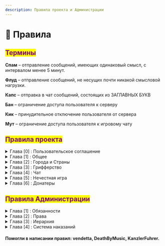 ```yaml
---
description: Правила проекта и Администрации
---
```


# 📘 Правила

## <mark style="color:purple;">Термины</mark>

**Спам** – отправление сообщений, имеющих одинаковый смысл, с интервалом менее 5 минут.

**Флуд** – отправление сообщений, не несущих почти никакой смысловой нагрузки.

**Капс** – отправка в чат сообщений, состоящих из ЗАГЛАВНЫХ БУКВ

**Бан** – ограничение доступа пользователя к серверу

**Кик** – принудительное отключение пользователя от сервера

**Мут** – ограничение доступа пользователя к игровому чату

## <mark style="color:purple;">Правила проекта</mark>

<details>

<summary>Глава [0] : Пользовательское соглашение</summary>

* Любой пользователь, зарегистрировавшийся на проекте, соглашается со всеми правилами, перечисленными ниже. Незнание правил не освобождает пользователя от ответственности.
* При блокировке аккаунта все игровые ценности: предметы в инвентаре, территория, содержимое сундуков и прочее - не подлежат передаче другим игрокам или возврату.
* В случае, если пользователь подозревается администратором в нарушении пунктов правил **Нечестная игра**, он в течении **3 минут** обязан выполнить требования этого администратора, направленные на поиск доказательств нечестной игры, иначе к игроку будет применено наказание в соответствии с пунктом правил, отвечающим за это нарушение.

</details>

<details>

<summary>Глава [1] : Общее</summary>

1. **Запрещена реклама сторонних проектов в любом её виде и призыв к игре на стороннем проекте.**\
   <mark style="color:red;">◦ Наказание: Бан от нескольких часов до Навсегда</mark>
2. **Запрещён багоюз и использование уязвимостей/недоработок игры/сервера.**\
   <mark style="color:red;">◦ Наказание: Индивидуально</mark>\
   <mark style="color:blue;">**Возможность избежать наказание: Сообщить о баге администрации любыми возможными способами с ответной реакцией от администратора, к которому было обращение**</mark>\
   <mark style="color:yellow;">**Наказание выдаётся только**</mark>**&#x20;**<mark style="color:red;">**руководящей**</mark>**&#x20;**<mark style="color:yellow;">**администрацией**</mark>
3. **Запрещены ники, содержащие оскорбительные выражения или рекламу, разжигающие межнациональный конфликт. Запрещены ники, созвучные или похожие по написанию с никами администратора и модераторов. Нельзя использовать в нике слова Admin, Moder, Helper и тому подобное, так как это может послужить мощным инструментом гриферства. (Является ли ваш ник нарушением, или нет, окончательное решение остается за высшей администрацией)**\
   <mark style="color:red;">◦ Наказание: Бан Навсегда</mark>\
   <mark style="color:yellow;">**Наказание выдаётся только**</mark>**&#x20;**<mark style="color:red;">**руководящей**</mark>**&#x20;**<mark style="color:yellow;">**администрацией**</mark>
4.  **Запрещено устанавливать скины и плащи:**

    * **содержащие надписи с оскорблениями или нецензурными выражениями;**
    * **носящие порнографический характер;**
    * **содержащие запрещенную на территории СНГ символику;**

    <mark style="color:red;">◦ Наказание: Бан Навсегда</mark>\
    <mark style="color:yellow;">**Наказание выдаётся только**</mark>**&#x20;**<mark style="color:red;">**руководящей**</mark>**&#x20;**<mark style="color:yellow;">**администрацией**</mark>
5. **Запрещено лжесвидетельствовать против игроков, подделывать доказательства, шантажировать доказательствами нарушения игрока**\
   <mark style="color:red;">◦ Наказание: Бан от 5 до 30 дней</mark>\
   <mark style="color:yellow;">**Наказание выдаётся только**</mark>**&#x20;**<mark style="color:red;">**руководящей**</mark>**&#x20;**<mark style="color:yellow;">**администрацией**</mark>
6. **Запрещено покупать или продавать игровые ресурсы, игровой аккаунт, предоставлять прочие услуги за реальные деньги или в обмен на ликвидные предметы, не связанные с проектом. Запрещено передавать данные аккаунта третьим лицам и использовать аккаунты третьих лиц**\
   <mark style="color:red;">◦ Наказание: Бан Навсегда</mark>\
   <mark style="color:yellow;">**Наказание выдаётся только**</mark>**&#x20;**<mark style="color:red;">**руководящей**</mark>**&#x20;**<mark style="color:yellow;">**администрацией**</mark>
7. **Попытка обхода наказания(мута/бана)**\
   <mark style="color:red;">◦ Наказание: Бан от нескольких часов до 5 недель</mark>
8. **Совершение каких-либо действий, направленных на дестабилизацию работы сервера**\
   <mark style="color:red;">◦ Наказание: Бан Навсегда</mark>
9. **Попытка обмана Администрации\Обман Администрации\Угрозы Администрации в процессе работы(заведомо ложная жалоба/пропажа вещей и тд.)**\
   <mark style="color:red;">◦ Наказание: Бан от 1 дня до Навсегда</mark>
10. **Запрещено мешать администратору, выполняющему свою работу или проводящему ивенты**\
    <mark style="color:red;">◦ Наказание: Бан от нескольких часов до 1 дня</mark>
11. **Оскорбление проекта**\
    <mark style="color:red;">◦ Наказание: Бан от нескольких часов до Навсегда</mark>
12. **Любое содействие нарушившим правила сервера игрокам**\
    <mark style="color:red;">◦ Наказание: Бан от 1 до 5 недель</mark>\
    <mark style="color:yellow;">**Наказание выдаётся только**</mark>**&#x20;**<mark style="color:red;">**руководящей**</mark>**&#x20;**<mark style="color:yellow;">**администрацией**</mark>
13. **Провокация игрока на нарушение правил проекта**\
    <mark style="color:red;">◦ Наказание: Мут от 20 минут до 2 часов, если действие совершено в чате. Бан от нескольких часов до 1 дня, если действие совершено иным способом</mark>\
    <mark style="color:yellow;">**Наказание выдаётся только**</mark>**&#x20;**<mark style="color:red;">**руководящей**</mark>**&#x20;**<mark style="color:yellow;">**администрацией**</mark>
14. **Запрещено распространение личных данных игрока**\
    <mark style="color:red;">◦ Наказание: Бан от 1 часа до 30 дней</mark>

</details>

<details>

<summary>Глава [2] : Города и Страны</summary>

1. **Создание города\государства с оскорбительным названием**\
   <mark style="color:red;">◦ Наказание: Бан от 1 до 15 суток и удаление города/государства</mark>
2. **Создание региона не примыкающего к основным регионам города**\
   <mark style="color:red;">◦ Наказание: Предупреждение. При неподчинении бан от 1 до 5 суток и удаление региона</mark>
3. **Окружение другого города регионами своего города более чем на 75%**\
   <mark style="color:red;">◦ Наказание: Предупреждение. При неподчинении бан от 1 до 15 суток и удаление города</mark>
4. **Создание города с нечитаемыми буквами\символами**\
   <mark style="color:red;">◦ Наказание: Предупреждение. При неподчинении бан от 1 до 5 суток и удаление города</mark>
5. **Создание города/государства с абсурдным названием. Решение об абсурдности названия принимает администрация**\
   <mark style="color:red;">◦ Наказание: Предупреждение с просьбой сменить название на корректное, если просьба не выполнена - принудительная смена названия на соответствующее текущему месту расположения название исторически и географически достоверного поселения, если в течении двух дней название было повторно изменено с нарушением - город принудительно станет руинами, а страна удалена</mark>
6. **Создание города внутри территории другого города**\
   <mark style="color:red;">◦ Наказание: Предупреждение. При неподчинении бан от 1 до 5 суток и удаление города</mark>
7. **Создание города/региона внутри или вокруг территорий, заприваченных администрацией(варпы)**\
   <mark style="color:red;">◦ Наказание: Предупреждение. При неподчинении бан от 1 до 5 суток и удаление города/региона</mark>

</details>

<details>

<summary>Глава [3] : Грифферство</summary>

1. **Воровство ресурсов из города и/или порча построек или ландшафта города. Жалоба принимается только от мэра города**\
   <mark style="color:blue;">**Исключение: Действие совершается мэром города, в котором это действие произошло**</mark>\
   <mark style="color:red;">◦ Наказание: Бан от 1 до 30 дней</mark>
2. **Порча территории в радиусе 32 блоков от периметра города. Жалоба принимается только от мэра города**\
   **К понятию "порча территории" относится:**\
   **- постройка более 3 столбов(высота от 10 блоков)**\
   **- постройка более 3 стен(высота от 2 блоков, длинна от 10 блоков)**\
   **- постройка более 3 ям(грубина от 2 блоков, размер от 3x3)**\
   **- постройка половых членов в любом количестве**\
   **- постройка нацистской символики в любом количестве**\
   **- постройка любого другого типа построек, мешающих беспрепятственно передвигаться жителям города**\
   **- постройка надписей, содержащих оскорбление города и/или его жителей**\
   **- создание табличек с оскорблением города и/или его жителей**\
   <mark style="color:blue;">**Исключение: Действие совершается мэром города, в котором это действие произошло**</mark>\
   <mark style="color:red;">◦ Наказание: Бан от 12 часов до 3 дней</mark>
3. **Убийство мобов без разрешения владельца этих мобов**\
   <mark style="color:blue;">**Исключение: Действие совершается мэром города, в котором это действие произошло**</mark>\ <mark style="color:blue;">**Исключение: Во время рейда/войны или если в городе включено ПВП**</mark>\
   <mark style="color:red;">◦ Наказание: Бан от 6 часов до 7 дней</mark>
4. **Приглашение игроков в город с целью убийства любыми способами&#x20;**<mark style="color:blue;">**Исключение: Приглашенный игрок начал атаковать первым**</mark>\
   <mark style="color:red;">◦ Наказание: Бан от 1 до 10 дней</mark>
5.  **Порча ландшафта карты:**

    * осушение крупных рек/озёр/морей/океанов и тп.
    * уничтожение или постройка крупных кусков суши
    * создание непроходимого рельефа или построек

    <mark style="color:red;">◦ Наказание: Бан от 1 до 15 дней и откат территории до первоначального состояния</mark>

</details>

<details>

<summary>Глава [4] : Чат</summary>

1. **Оскорбление игроков или их родных**\
   <mark style="color:red;">◦ Наказание: Мут от 20 минут до 2 часов, при повторе увеличивается в 2 раза</mark>
2. **Оскорбление членов администрации**\
   <mark style="color:red;">◦ Наказание: Мут от 1 часа до 6 часов, при повторе бан на 1 день</mark>
3. **Упоминание родных.** [**Что такое родня?**](https://ru.wikipedia.org/wiki/%D0%A0%D0%BE%D0%B4%D1%81%D1%82%D0%B2%D0%BE)\
   <mark style="color:red;">◦ Наказание: Мут от 30 минут до 6 часов</mark>
4. **Оскорбление города или его жителей**\
   <mark style="color:red;">◦ Наказание: Мут от 20 до 40 минут, при повторе увеличивается в 2 раза</mark>
5. **Выдача себя за члена администрации или другого игрока**\
   <mark style="color:red;">◦ Наказание: Мут от 20 минут до 3 часов, при повторе бан от 2 часов до 1 дня</mark>
6. **Запрещаются сообщения, унижающие человеческое достоинство, разжигающие межнациональную рознь.**\
   <mark style="color:red;">◦ Наказание: Мут от 20 минут до 6 часов, при повторе увеличивается в 2 раза</mark>
7. **Запрещен флуд, включая флуд серверными сообщениями(/t rename, /t new и другие), а также провоцировать других игроков на флуд. Флуд с нескольких аккаунтов не допускается.**\
   <mark style="color:red;">◦ Наказание: Мут от 10 до 20 минут, при повторе увеличивается в 2 раза</mark>
8. **Запрещен спам, включая спам серверными сообщениями(/t rename, /t new и другие), а также провоцирование других игроков на спам. Спам с нескольких аккаунтов не допускается.**\
   <mark style="color:red;">◦ Наказание: Мут от 20 до 40 минут, при повторе увеличивается в 2 раза</mark>
9. **Запрещена реклама внутриигровых городов/услуг/товаров с интервалом менее 5 минут**\
   <mark style="color:red;">◦ Наказание: Мут от 20 до 40 минут, при повторе увеличивается в 2 раза</mark>
10. **Запрещено злоупотребление капс-ом**\
    <mark style="color:red;">◦ Наказание: Мут от 20 до 40 минут, при повторе увеличивается в 2 раза</mark>
11. **Вводить игроков в заблуждение/дезинформировать(ложная дата вайпа, вредоносные сочетания клавиш, выполнение команд во вред игроку и тп.)**\
    <mark style="color:red;">◦ Наказание: Мут от 20 до 40 минут, при повторе увеличивается в 2 раза</mark>
12. **Попрошайничество у администрации более одного раза**\
    <mark style="color:red;">◦ Наказание: Мут от 20 до 40 минут, при повторе увеличивается в 2 раза</mark>

</details>

<details>

<summary>Глава [5] : Нечестная игра</summary>

1.  **Использование/Хранение постороннего программного обеспечения помогающего облегчить геймплей:**\
    **Список запрещённых программ:**

    > * Inventory Profiles Next
    > * elytraswap/elytramenegmant
    > * autototem
    > * xray
    > * bariton
    > * feather
    > * diamondsim
    > * ElytraAutoPilot​
    > * AutoAttack
    > * AutoClicker
    > * CleanCut
    > * AutoSwitch
    > * AutoTool
    > * ClientCommands
    > * Impact
    > * Inertia
    > * Aristois
    > * ItemSwapper
    > * LavaClearView
    > * Sigma
    > * Wall-Jump
    > * Tweakeroo
    > * Trajectory Preview
    > * Wurst
    > * crystaloptimizer
    > * inventory\_walk

    <mark style="color:red;">◦ Наказание: Бан от 7 до 45 дней Признание до проверки снижает срок на 30% с округлением в большую сторону</mark>
2. **Использование авто рыбалки**\
   <mark style="color:red;">◦ Наказание: Кик и конфискация всех вещей включая сундуки и тп. с уловом, при повторе бан на 1 день. В случае, если авто рыбалка происходит с нескольких аккаунтов и одного айпи одновременно - бан на 3 дня</mark>\
   <mark style="color:blue;">**Наказание выдается, если игрок, заподозренный в афк рыбалке, никаким образом не реагирует на просьбу администратора доказать игру не в афк**</mark>

</details>

<details>

<summary>Глава [6] : Донатеры</summary>

1. **Обман/введение игроков в заблуждение используя донат-привилегии или иные способы**\
   <mark style="color:red;">◦  Наказание : Снятие привилегии</mark>

</details>

## <mark style="color:purple;">Правила Администрации</mark>

<details>

<summary>Глава [1] : Обязанности</summary>

* **Администратор обязан уважительно относиться к игроку**
* **Администратор не имеет право запрашивать такие данные как : Пароль ; Email и другие данные личного характера**
* **Администратор во время выполнения своих обязанностей должен уделять внимание просьбам о помощи и жалобам игроков в рамках правил проекта.**
* **В случае, если Администратор нарушил правила проекта, он не имеет право выдавать себе наказание.**
* **Администратор обязан проводить в игре более 3-х часов, а в неделю не менее 15-ти часов.**
* **Администратор обязан записывать процесс проверки подозреваемого на ПО(читы).**
* **Администратор обязан предупредить о своем отпуске старший состав администрации.**
* **Администратору запрещенно использовать свои возможности в личных целях.**
* **Администратору запрещено игнорировать любое правонарушение.**
* **Администратор обязан корректно указывать причину наказания.**

</details>

<details>

<summary>Глава [2] : Права</summary>

* **Администратор вправе взять отпуск после согласия высшего состава администрации.**
* **Администратору разрешается использовать выданные ему комманды не только во время выполнения своих обязанностей, но не во вред другим игрокам и проекту.**
* **Администратор вправе отклонить жалобу\просьбу игрока в случае если при выполнении жалобы\просьбы будут нарушены стабильность сервера Экономика\Геймплей\Рп процесс, или же если жалоба\просьба противоречит правилам сервера.**
* **Администратор вправе оставлять за собой выбор наказания, ориентируясь на тяжесть содеянного.**
* **Администратор вправе вызвать подозрительного игрока на проверку ПО, в случае вызыва игрока - он становиться подозреваемым, и не имеет право выходить из игры, но имеет право свернуть игру для перехода в Дискорд.**

</details>

<details>

<summary>Глава [3] : Иерархия</summary>

### <mark style="color:red;">Руководящий Состав Администрации(РСА)</mark>

* <mark style="color:red;">**Admin**</mark> - Создатель проекта, может снимать\назначать администрацию, никому не подчиняется, имеет право изменять\добавлять правила и выдавать наказания игрокам по своему усмотрению не смотря на правила.
* <mark style="color:red;">**Kurator**</mark> - администратор, в подчинении которого стоит вся администрация проекта, подчиняется Создателю, имеет право на изменение и добавление правил, может снимать и назначать Администрацию.

### <mark style="color:blue;">Старший Состав Администрации(ССА)</mark>

* <mark style="color:blue;">**Team Lead**</mark> - администратор, отвечающий за старший состав Администрации, подчиняется Руководящему составу, имеет право на изменение\добавление правил, не может снимать\назначать Администрацию, но имеет право предложить это сделать, может выдать выговор составу младше чем он. Отвечает за весь Старший Состав Администрации и младший состав Администрации.
* <mark style="color:blue;">**Moder**</mark> - администратор, подчиняющийся <mark style="color:red;">**РСА**</mark> и <mark style="color:blue;">**TL**</mark>. Имеет право на предложение изменения правил. Может выдавать предупреждения Администраторам <mark style="color:green;">**МСА**</mark>.
* <mark style="color:blue;">**Jr.Moder**</mark> - администратор, подчиняющийся <mark style="color:red;">**РСА**</mark> и <mark style="color:blue;">**TL**</mark>. Имеет право на предложение изменения правил. Может выдавать предупреждения Администраторам <mark style="color:green;">**МСА**</mark>.

### <mark style="color:green;">Младший Состав Администрации</mark>

* <mark style="color:green;">**Helper**</mark> - администратор, подчиняющийся <mark style="color:red;">**РСА**</mark> и <mark style="color:blue;">**TL**</mark>, следующий указаниям <mark style="color:blue;">**ССА**</mark>. Может предложить изменения правил, не может выдавать и предлагать выдавать предупреждения Администраторам.
* <mark style="color:green;">**Jr.Helper**</mark> - администратор, подчиняющийся <mark style="color:red;">**РСА**</mark> и <mark style="color:blue;">**TL**</mark>, следующий указаниям <mark style="color:blue;">**ССА**</mark>. Не может предлагать изменения правил, не может выдавать и предлагать выдавать предупреждения Администраторам.
* <mark style="color:green;">**Intern**</mark> - Человек являющийся самым младшим в иерархии администрации подчиняется <mark style="color:red;">**РСА**</mark> и <mark style="color:blue;">**TL**</mark>, следующий указаниям <mark style="color:blue;">**ССА**</mark>. Не может предлагать изменения правил, не может выдавать и предлагать выдавать предупреждения администрации

</details>

<details>

<summary>Глава [4] : Система наказаний</summary>

У каждого администратора есть определенный лимит наказаний после исчерпания которого он снимается.

#### Виды наказаний:

* Предупреждение - 1 балл к лимиту
* Выговор - 3 балла к лимиту
* Снятие - добавляет максимальное количество баллов к лимиту

#### Лимиты:

* <mark style="color:blue;">**Team Lead**</mark> - 0/4 лимит наказаний
* <mark style="color:blue;">**Moder**</mark> - 0/4 лимит наказаний
* <mark style="color:blue;">**Jr.Moder**</mark>**&#x20;-** 0/4 лимит наказаний
* <mark style="color:green;">**Helper**</mark> - 0/3 лимит наказаний
* <mark style="color:green;">**Jr.Helper**</mark> - 0/3 лимит наказаний
* <mark style="color:green;">**Intern**</mark> - 0/2 лимит наказаний

#### Выдача наказаний:

* <mark style="color:red;">**Admin**</mark> - имеет право выдавать любые виды наказаний
* <mark style="color:red;">**Kurator**</mark> - имеет право выдавать любые виды наказаний
* <mark style="color:blue;">**Team Lead**</mark> - имеет право выдавать предупреждение, выговор. Не имеет право добавлять максимальный балл к лимиту ( в случае если нужно снять человека обязан обратится к куратору )

О любом виде наказания <mark style="color:blue;">**ССА**</mark> обязаны докладывать куратору.

Выдавать наказания <mark style="color:blue;">**ССА**</mark> может только <mark style="color:red;">**РСА**</mark> и <mark style="color:blue;">**TL**</mark>.

</details>

#### Помогли в написании правил: **vendetta**, **DeathByMusic**, **KanzlerFuhrer**.
